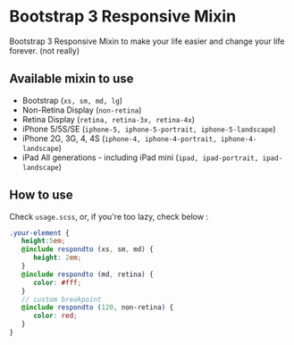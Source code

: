 # Bootstrap 3 Responsive Mixin 

Bootstrap 3 Responsive Mixin to make your life easier and change your life forever. (not really)

## Available mixin to use
- Bootstrap (`xs, sm, md, lg`)
- Non-Retina Display (`non-retina`)
- Retina Display (`retina, retina-3x, retina-4x`)
- iPhone 5/5S/SE (`iphone-5, iphone-5-portrait, iphone-5-landscape`)
- iPhone 2G, 3G, 4, 4S (`iphone-4, iphone-4-portrait, iphone-4-landscape`)
- iPad All generations - including iPad mini (`ipad, ipad-portrait, ipad-landscape`)

## How to use

Check `usage.scss`, or, if you're too lazy, check below :

```scss
.your-element {
   height:5em; 
   @include respondto (xs, sm, md) {
      height: 2em;
   }
   @include respondto (md, retina) {
      color: #fff;
   }
   // custom breakpoint
   @include respondto (120, non-retina) {
      color: red;
   }
}

```
